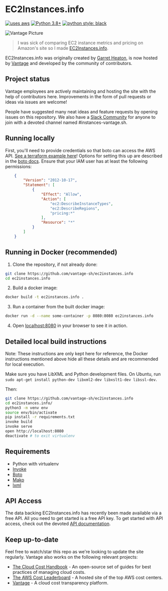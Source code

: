 # EC2Instances.info

[![uses aws](https://img.shields.io/badge/uses-AWS-yellow)](https://aws.amazon.com/)
[![Python 3.8+](https://img.shields.io/badge/python-3.8+-blue.svg)](https://www.python.org/downloads/release/python-380/)
[![python style: black](https://img.shields.io/badge/python%20style-black-000000.svg?style=flat-square)](https://github.com/psf/black)

![Vantage Picture](https://uploads-ssl.webflow.com/5f9ba05ba40d6414f341df34/5f9bb1764b6670c6f7739564_moutain-scene.svg)

> I was sick of comparing EC2 instance metrics and pricing on Amazon's site so I
> made [EC2Instances.info](https://ec2instances.info).

EC2Instances.info was originally created by [Garret
Heaton](https://github.com/powdahound), is now hosted by
[Vantage](https://vantage.sh/) and developed by the community of contributors.

## Project status

Vantage employees are actively maintaining and hosting the site with the help of
contributors here. Improvements in the form of pull requests or ideas via issues
are welcome!

People have suggested many neat ideas and feature requests by opening issues on
this repository. We also have a [Slack
Community](https://join.slack.com/t/vantagecommunity/shared_invite/zt-oey52myv-gq4AWRKkX25kjp1UGziPTw)
for anyone to join with a devoted channel named #instances-vantage.sh.

## Running locally

First, you'll need to provide credentials so that boto can access the AWS API. [See a terraform example here](./docs/terraform/iam.tf)!
Options for setting this up are described in the [boto
docs](https://boto3.amazonaws.com/v1/documentation/api/latest/guide/configuration.html).
Ensure that your IAM user has at least the following permissions:

```json
    {
        "Version": "2012-10-17",
        "Statement": [
            {
                "Effect": "Allow",
                "Action": [
                    "ec2:DescribeInstanceTypes",
                    "ec2:DescribeRegions",
                    "pricing:*"
                ],
                "Resource": "*"
            }
        ]
    }
```

## Running in Docker (recommended)

1. Clone the repository, if not already done:
```bash
git clone https://github.com/vantage-sh/ec2instances.info
cd ec2instances.info
```

2. Build a docker image:
```bash
docker build -t ec2instances.info .
```

3. Run a container from the built docker image:
```bash
docker run -d --name some-container -p 8080:8080 ec2instances.info
```

4. Open [localhost:8080](http://localhost:8080) in your browser to see it in action.

## Detailed local build instructions

Note: These instructions are only kept here for reference, the Docker
instructions mentioned above hide all these details and are recommended for
local execution.

Make sure you have LibXML and Python development files. On Ubuntu, run `sudo apt-get install python-dev libxml2-dev libxslt1-dev libssl-dev`.

Then:
```bash
git clone https://github.com/vantage-sh/ec2instances.info
cd ec2instances.info/
python3 -m venv env
source env/bin/activate
pip install -r requirements.txt
invoke build
invoke serve
open http://localhost:8080
deactivate # to exit virtualenv
```

## Requirements

- Python with virtualenv
- [Invoke](http://www.pyinvoke.org/)
- [Boto](http://boto.readthedocs.org/en/latest/)
- [Mako](http://www.makotemplates.org/)
- [lxml](http://lxml.de/)

## API Access

The data backing EC2Instances.info has recently been made available via a free
API. All you need to get started is a free API key. To get started with API
access, check out the devoted [API
documentation](https://vantage.readme.io/reference/general).

## Keep up-to-date

Feel free to watch/star this repo as we're looking to update the site regularly.
Vantage also works on the following relevant projects:

- [The Cloud Cost Handbook](https://github.com/vantage-sh/handbook) - An
  open-source set of guides for best practices of managing cloud costs.
- [The AWS Cost Leaderboard](https://leaderboard.vantage.sh/) - A hosted site of
  the top AWS cost centers.
- [Vantage](https://vantage.sh/) - A cloud cost transparency platform.

